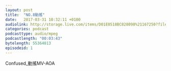 ```yaml
---
layout: post
title:  "NO.8動搖"
date:   2017-03-31 10:32:11 +0100
audiolink: http://storage.live.com/items/D01E0518BC828098%21167250?filename=_AOAConfused_.mp4
categories: podcast 
podcasttype: audio/mpeg
podcastlength: "00:03:43"
bytelength: 55364813
episodeid: 1
---
```

Confused_動搖MV-AOA